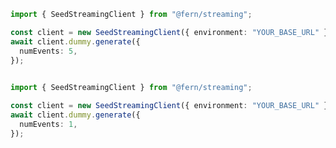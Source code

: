 ```typescript
import { SeedStreamingClient } from "@fern/streaming";

const client = new SeedStreamingClient({ environment: "YOUR_BASE_URL" });
await client.dummy.generate({
  numEvents: 5,
});
 
```                        


```typescript
import { SeedStreamingClient } from "@fern/streaming";

const client = new SeedStreamingClient({ environment: "YOUR_BASE_URL" });
await client.dummy.generate({
  numEvents: 1,
});
 
```                        


